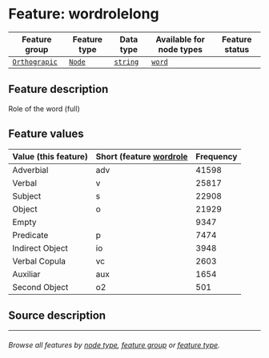 # Feature: wordrolelong

Feature group | Feature type | Data type | Available for node types | Feature status
---  | --- | --- | --- | ---
[`Orthograpic`](featuresbygroup.md#orthograpic-features) | [`Node`](featuresbyfeaturetype.md#node-features) | [`string`](featuresbydatatype.md#string-datatype)  | [`word`](featuresbynodetype.md#word-nodes)

## Feature description 

Role of the word (full)

## Feature values

Value (this feature) | Short (feature [wordrole](wordrole.md#readme) | Frequency
--- | --- | ---
Adverbial	| adv | 41598
Verbal | v | 25817
Subject | s | 22908
Object | o | 21929
Empty | ` ` | 9347
Predicate | p | 7474
Indirect Object | io | 3948
Verbal Copula | vc | 2603
Auxiliar | aux | 1654
Second Object | o2 | 501

## Source description


---
###### *Browse all features by [node type](featuresbynodetype.md#readme), [feature group](featuresbygroup.md#readme) or [feature type](featuresbyfeaturetype.md#readme).*
